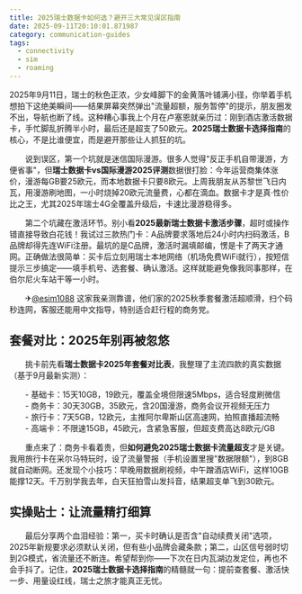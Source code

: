 ```yaml
---
title: 2025瑞士数据卡如何选？避开三大常见误区指南
date: 2025-09-11T20:10:01.871987
category: communication-guides
tags:
  - connectivity
  - sim
  - roaming
---
```


2025年9月11日，瑞士的秋色正浓，少女峰脚下的金黄落叶铺满小径，你举着手机想拍下这绝美瞬间——结果屏幕突然弹出"流量超额，服务暂停"的提示，朋友圈发不出，导航也断了线。这种糟心事我上个月在卢塞恩就亲历过：刚到酒店激活数据卡，手忙脚乱折腾半小时，最后还是超支了50欧元。**2025瑞士数据卡选择指南**的核心，不是比谁便宜，而是避开那些让人抓狂的坑。

　　说到误区，第一个坑就是迷信国际漫游。很多人觉得"反正手机自带漫游，方便省事"，但**瑞士数据卡vs国际漫游2025评测**数据很打脸：今年运营商集体涨价，漫游每GB要25欧元，而本地数据卡只要8欧元。上周我朋友从苏黎世飞日内瓦，用漫游刷地图，一小时烧掉20欧元流量费，心都在滴血。数据卡才是真·性价比之王，尤其2025年瑞士4G全覆盖升级后，卡速比漫游稳得多。

　　第二个坑藏在激活环节。别小看**2025最新瑞士数据卡激活步骤**，超时或操作错直接导致白花钱！我试过三款热门卡：A品牌要求落地后24小时内扫码激活，B品牌却得先连WiFi注册。最坑的是C品牌，激活时漏填邮编，愣是卡了两天才通网。正确做法很简单：买卡后立刻用瑞士本地网络（机场免费WiFi就行），按短信提示三步搞定——填手机号、选套餐、确认激活。这样就能避免像我同事那样，在伯尔尼火车站干等一小时。

　　✈[@esim1088](https://t.me/s/esim1088) 这家我亲测靠谱，他们家的2025秋季套餐激活超顺滑，扫个码秒连网，客服还能用中文指导，特别适合赶行程的商务党。

## 套餐对比：2025年别再被忽悠

　　挑卡前先看**瑞士数据卡2025年套餐对比表**，我整理了主流四款的真实数据（基于9月最新实测）：

　　- 基础卡：15天10GB，19欧元，覆盖全境但限速5Mbps，适合轻度刷微信  
　　- 商务卡：30天30GB，35欧元，含20国漫游，商务会议开视频无压力  
　　- 旅行卡：7天5GB，12欧元，主推阿尔卑斯山区高速网，拍照直播超流畅  
　　- 高端卡：不限速15GB，45欧元，含紧急客服，但超支费高达8欧元/GB  

　　重点来了：商务卡看着贵，但**如何避免2025瑞士数据卡流量超支**才是关键。我用旅行卡在采尔马特玩时，设了流量警报（手机设置里搜"数据限额"），到8GB就自动断网。还发现个小技巧：早晚用数据刷视频，中午蹭酒店WiFi，这样10GB能撑12天。千万别学我去年，白天狂拍雪山发抖音，结果超支单飞到30欧元。

## 实操贴士：让流量精打细算

　　最后分享两个血泪经验：第一，买卡时确认是否含"自动续费关闭"选项，2025年新规要求必须默认关闭，但有些小品牌会藏条款；第二，山区信号弱时切到2G模式，省流量还不断连。希望帮到你——下次在日内瓦湖边发定位，再也不会手抖了。记住，**2025瑞士数据卡选择指南**的精髓就一句：提前查套餐、激活快一步、用量设红线，瑞士之旅才能真正无忧。